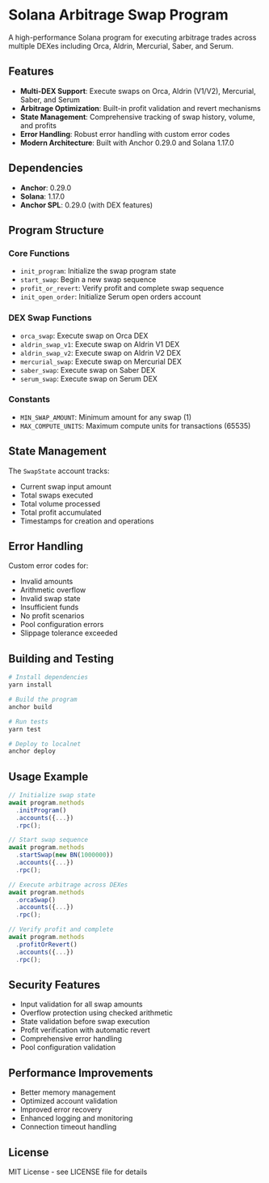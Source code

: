 # Solana Arbitrage Swap Program

A high-performance Solana program for executing arbitrage trades across multiple DEXes including Orca, Aldrin, Mercurial, Saber, and Serum.

## Features

- **Multi-DEX Support**: Execute swaps on Orca, Aldrin (V1/V2), Mercurial, Saber, and Serum
- **Arbitrage Optimization**: Built-in profit validation and revert mechanisms
- **State Management**: Comprehensive tracking of swap history, volume, and profits
- **Error Handling**: Robust error handling with custom error codes
- **Modern Architecture**: Built with Anchor 0.29.0 and Solana 1.17.0

## Dependencies

- **Anchor**: 0.29.0
- **Solana**: 1.17.0
- **Anchor SPL**: 0.29.0 (with DEX features)

## Program Structure

### Core Functions

- `init_program`: Initialize the swap program state
- `start_swap`: Begin a new swap sequence
- `profit_or_revert`: Verify profit and complete swap sequence
- `init_open_order`: Initialize Serum open orders account

### DEX Swap Functions

- `orca_swap`: Execute swap on Orca DEX
- `aldrin_swap_v1`: Execute swap on Aldrin V1 DEX
- `aldrin_swap_v2`: Execute swap on Aldrin V2 DEX
- `mercurial_swap`: Execute swap on Mercurial DEX
- `saber_swap`: Execute swap on Saber DEX
- `serum_swap`: Execute swap on Serum DEX

### Constants

- `MIN_SWAP_AMOUNT`: Minimum amount for any swap (1)
- `MAX_COMPUTE_UNITS`: Maximum compute units for transactions (65535)

## State Management

The `SwapState` account tracks:
- Current swap input amount
- Total swaps executed
- Total volume processed
- Total profit accumulated
- Timestamps for creation and operations

## Error Handling

Custom error codes for:
- Invalid amounts
- Arithmetic overflow
- Invalid swap state
- Insufficient funds
- No profit scenarios
- Pool configuration errors
- Slippage tolerance exceeded

## Building and Testing

```bash
# Install dependencies
yarn install

# Build the program
anchor build

# Run tests
yarn test

# Deploy to localnet
anchor deploy
```

## Usage Example

```typescript
// Initialize swap state
await program.methods
  .initProgram()
  .accounts({...})
  .rpc();

// Start swap sequence
await program.methods
  .startSwap(new BN(1000000))
  .accounts({...})
  .rpc();

// Execute arbitrage across DEXes
await program.methods
  .orcaSwap()
  .accounts({...})
  .rpc();

// Verify profit and complete
await program.methods
  .profitOrRevert()
  .accounts({...})
  .rpc();
```

## Security Features

- Input validation for all swap amounts
- Overflow protection using checked arithmetic
- State validation before swap execution
- Profit verification with automatic revert
- Comprehensive error handling
- Pool configuration validation

## Performance Improvements

- Better memory management
- Optimized account validation
- Improved error recovery
- Enhanced logging and monitoring
- Connection timeout handling

## License

MIT License - see LICENSE file for details